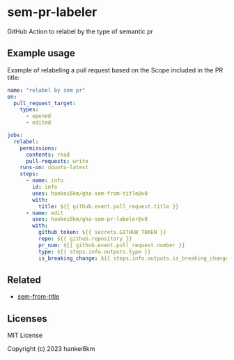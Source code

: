 # sem-pr-labeler

GitHub Action to relabel by the type of semantic pr

<!-- INSERT -->

## Example usage

Example of relabeling a pull request based on the Scope included in the PR title:

```yaml
name: "relabel by sem pr"
on:
  pull_request_target:
    types:
      - opened
      - edited

jobs:
  relabel:
    permissions:
      contents: read
      pull-requests: write
    runs-on: ubuntu-latest
    steps:
      - name: info
        id: info
        uses: hankei6km/gha-sem-from-title@v0
        with:
          title: ${{ github.event.pull_request.title }}
      - name: edit
        uses: hankei6km/gha-sem-pr-labeler@v0
        with:
          github_token: ${{ secrets.GITHUB_TOKEN }}
          repo: ${{ github.repository }}
          pr_num: ${{ github.event.pull_request.number }}
          type: ${{ steps.info.outputs.type }}
          is_breaking_change: ${{ steps.info.outputs.is_breaking_change }}
```

## Related

- [sem-from-title](https://github.com/hankei6km/gha-sem-from-title)

## Licenses

MIT License

Copyright (c) 2023 hankei6km
